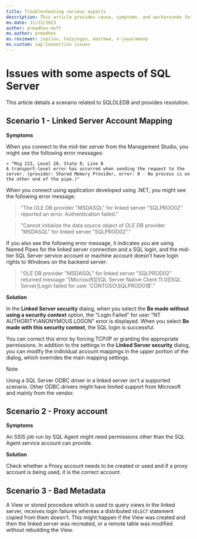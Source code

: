 ```yaml
---
title: Troubleshooting various aspects 
description: This article provides cause, symptoms, and workarounds for some of the aspects of SQL Server using which you can troubleshoot related problems.
ms.date: 11/23/2023
author: prmadhes-msft
ms.author: prmadhes
ms.reviewer: jopilov, haiyingyu, mastewa, v-jayaramanp
ms.custom: sap:Connection issues
---
```


# Issues with some aspects of SQL Server

This article details a scenario related to SQLOLEDB and provides resolution.

## Scenario 1 - Linked Server Account Mapping

**Symptoms**

When you connect to the mid-tier server from the Management Studio, you might see the following error messages:

```output
> "Msg 233, Level 20, State 0, Line 0 
A transport-level error has occurred when sending the request to the server. (provider: Shared Memory Provider, error: 0 - No process is on the other end of the pipe.)"
```

When you connect using application developed using .NET, you might see the following error message:

> "The OLE DB provider "MSDASQL" for linked server "SQLPROD02" reported an error. Authentication failed."

> "Cannot initialize the data source object of OLE DB provider "MSDASQL" for linked server "SQLPROD02"."

If you also see the following error message, it indicates you are using Named Pipes for the linked server connection and a SQL login, and the mid-tier SQL Server service account or machine account doesn’t have login rights to Windows on the backend server:

> "OLE DB provider "MSDASQL" for linked server "SQLPROD02" returned message "[Microsoft][SQL Server Native Client 11.0][SQL Server]Login failed for user 'CONTOSO\SQLPROD01$'."

**Solution**

In the **Linked Server security** dialog, when you select the **Be made without using a security context** option, the "Login Failed" for user "NT AUTHORITY\ANONYMOUS LOGON" error is displayed. When you select **Be made with this security context**, the SQL login is successful.

You can correct this error by forcing TCP/IP or granting the appropriate permissions. In addition to the settings in the **Linked Server security** dialog, you can modify the individual account mappings in the upper portion of the dialog, which overrides the main mapping settings.

> [!NOTE]
> Using a SQL Server ODBC driver in a linked server isn't a supported scenario. Other ODBC drivers might have limited support from Microsoft and mainly from the vendor.

## Scenario 2 - Proxy account

**Symptoms**

An SSIS job run by SQL Agent might need permissions other than the SQL Agent service account can provide.

**Solution**

Check whether a Proxy account needs to be created or used and if a proxy account is being used, it is the correct account.

## Scenario 3 - Bad Metadata

A View or stored procedure which is used to query views in the linked server, receives login failures whereas a distributed `SELECT` statement copied from them doesn't. This might happen if the View was created and then the linked server was recreated, or a remote table was modified without rebuilding the View.
